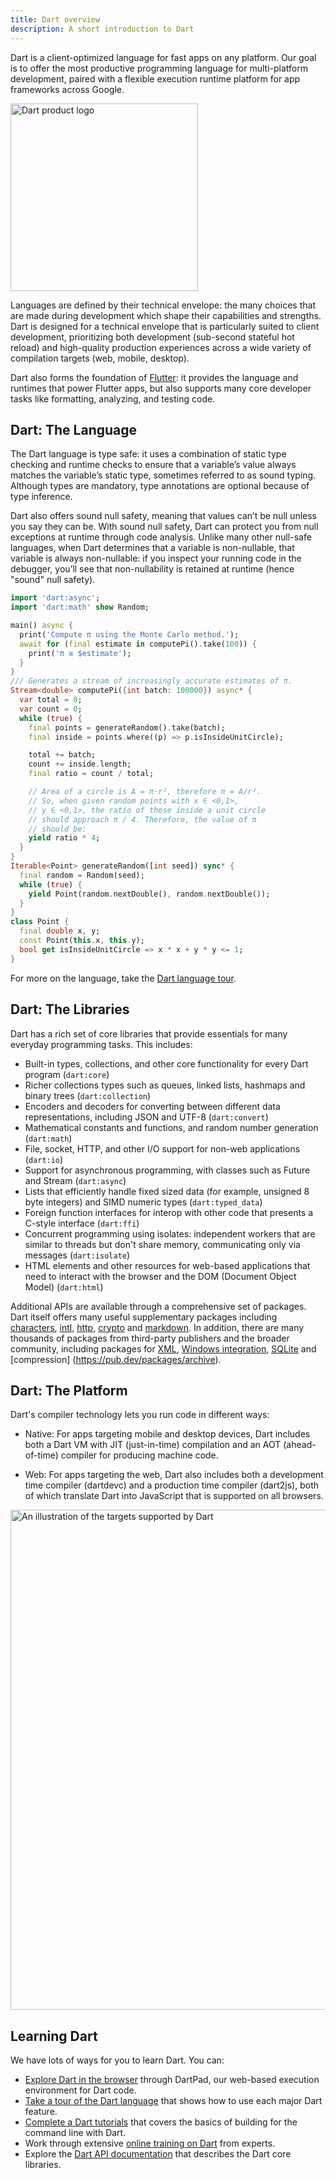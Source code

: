 ```yaml
---
title: Dart overview
description: A short introduction to Dart
---
```


Dart is a client-optimized language for fast apps on any platform. Our goal is
to offer the most productive programming language for multi-platform development,
paired with a flexible execution runtime platform for app frameworks across
Google.

<img src="{% asset Dart-logo_lockup_dart_horizontal.png @path %}" width="300px" alt="Dart product logo">

Languages are defined by their technical envelope: the many choices that are
made during development which shape their capabilities and strengths. Dart is
designed for a technical envelope that is particularly suited to client
development, prioritizing both development (sub-second stateful hot reload) and
high-quality production experiences across a wide variety of compilation targets
(web, mobile, desktop).

Dart also forms the foundation of [Flutter](https://flutter.dev): it provides
the language and runtimes that power Flutter apps, but also supports many core
developer tasks like formatting, analyzing, and testing code.

## Dart: The Language

The Dart language is type safe: it uses a combination of static type checking
and runtime checks to ensure that a variable’s value always matches the
variable’s static type, sometimes referred to as sound typing. Although types
are mandatory, type annotations are optional because of type inference.

Dart also offers sound null safety, meaning that values can’t be null unless you
say they can be. With sound null safety, Dart can protect you from null
exceptions at runtime through code analysis. Unlike many other null-safe
languages, when Dart determines that a variable is non-nullable, that variable
is always non-nullable: if you inspect your running code in the debugger, you’ll
see that non-nullability is retained at runtime (hence "sound" null safety).

```dart
import 'dart:async';
import 'dart:math' show Random;

main() async {
  print('Compute π using the Monte Carlo method.');
  await for (final estimate in computePi().take(100)) {
    print('π ≅ $estimate');
  }
}
/// Generates a stream of increasingly accurate estimates of π.
Stream<double> computePi({int batch: 100000}) async* {
  var total = 0;
  var count = 0;
  while (true) {
    final points = generateRandom().take(batch);
    final inside = points.where((p) => p.isInsideUnitCircle);

    total += batch;
    count += inside.length;
    final ratio = count / total;

    // Area of a circle is A = π⋅r², therefore π = A/r².
    // So, when given random points with x ∈ <0,1>,
    // y ∈ <0,1>, the ratio of those inside a unit circle
    // should approach π / 4. Therefore, the value of π
    // should be:
    yield ratio * 4;
  }
}
Iterable<Point> generateRandom([int seed]) sync* {
  final random = Random(seed);
  while (true) {
    yield Point(random.nextDouble(), random.nextDouble());
  }
}
class Point {
  final double x, y;
  const Point(this.x, this.y);
  bool get isInsideUnitCircle => x * x + y * y <= 1;
}
```

For more on the language, take the [Dart language
tour](https://dart.dev/guides/language/language-tour).

## Dart: The Libraries

Dart has a rich set of core libraries that provide essentials for many everyday
programming tasks. This includes:

- Built-in types, collections, and other core functionality for every Dart
  program (`dart:core`)
- Richer collections types such as queues, linked lists, hashmaps and binary
  trees (`dart:collection`)
- Encoders and decoders for converting between different data representations,
  including JSON and UTF-8 (`dart:convert`)
- Mathematical constants and functions, and random number generation
  (`dart:math`)
- File, socket, HTTP, and other I/O support for non-web applications (`dart:io`)
- Support for asynchronous programming, with classes such as Future and Stream
  (`dart:async`)
- Lists that efficiently handle fixed sized data (for example, unsigned 8 byte
  integers) and SIMD numeric types (`dart:typed_data`)
- Foreign function interfaces for interop with other code that presents a
  C-style interface (`dart:ffi`)
- Concurrent programming using isolates: independent workers that are similar to
  threads but don't share memory, communicating only via messages
  (`dart:isolate`)
- HTML elements and other resources for web-based applications that need to
  interact with the browser and the DOM (Document Object Model) (`dart:html`)

Additional APIs are available through a comprehensive set of packages. Dart
itself offers many useful supplementary packages including
[characters](https://pub.dev/packages/characters),
[intl](https://pub.dev/packages/intl), [http](https://pub.dev/packages/http),
[crypto](https://pub.dev/packages/crypto) and
[markdown](https://pub.dev/packages/markdown). In addition, there are many
thousands of packages from third-party publishers and the broader community,
including packages for [XML](https://pub.dev/packages/xml), [Windows
integration](https://pub.dev/packages/win32),
[SQLite](https://pub.dev/packages/sqflite_common) and [compression]
(https://pub.dev/packages/archive).

## Dart: The Platform

Dart's compiler technology lets you run code in different ways:

- Native: For apps targeting mobile and desktop devices, Dart includes both a
  Dart VM with JIT (just-in-time) compilation and an AOT (ahead-of-time)
  compiler for producing machine code.

- Web: For apps targeting the web, Dart also includes both a development time
  compiler (dartdevc) and a production time compiler (dart2js), both of which
  translate Dart into JavaScript that is supported on all browsers.

<img src="{% asset Dart-platforms.svg @path %}" width="800px" alt="An
illustration of the targets supported by Dart">

## Learning Dart

We have lots of ways for you to learn Dart. You can:

- [Explore Dart in the browser](https://dartpad.dev/) through DartPad, our
  web-based execution environment for Dart code.
- [Take a tour of the Dart
  language](https://dart.dev/guides/language/language-tour) that shows how to
  use each major Dart feature.
- [Complete a Dart tutorials](https://dart.dev/tutorials/server/cmdline) that
  covers the basics of building for the command line with Dart.
- Work through extensive [online
  training on Dart](https://www.udemy.com/course/complete-dart-guide/?couponCode=NOV-20)
  from experts.
- Explore the [Dart API documentation](https://api.dart.dev/) that describes the
  Dart core libraries.
